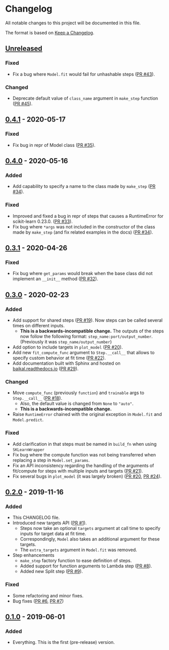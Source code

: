 # Changelog
All notable changes to this project will be documented in this file.

The format is based on [Keep a Changelog](https://keepachangelog.com/en/1.0.0/).

## [Unreleased]
### Fixed
- Fix a bug where `Model.fit` would fail for unhashable steps ([PR #43](https://github.com/alegonz/baikal/pull/43)).

### Changed
- Deprecate default value of `class_name` argument in `make_step` function ([PR #45](https://github.com/alegonz/baikal/pull/45)).

## [0.4.1] - 2020-05-17
### Fixed
- Fix bug in repr of Model class ([PR #35](https://github.com/alegonz/baikal/pull/35)).

## [0.4.0] - 2020-05-16
### Added
- Add capability to specify a name to the class made by `make_step` ([PR #34](https://github.com/alegonz/baikal/pull/34)).

### Fixed
- Improved and fixed a bug in repr of steps that causes a RuntimeError for scikit-learn 0.23.0. 
  ([PR #33](https://github.com/alegonz/baikal/pull/33)).
- Fix bug where `*args` was not included in the constructor of the class made by `make_step` 
  (and fix related examples in the docs) ([PR #34](https://github.com/alegonz/baikal/pull/34)).

## [0.3.1] - 2020-04-26
### Fixed
- Fix bug where `get_params` would break when the base class did not implement 
  an `__init__` method ([PR #32](https://github.com/alegonz/baikal/pull/32)).

## [0.3.0] - 2020-02-23
### Added
- Add support for shared steps ([PR #19](https://github.com/alegonz/baikal/pull/19)). 
  Now steps can be called several times on different inputs.
    - **This is a backwards-incompatible change.** The outputs of the steps now follow 
      the following format: `step_name:port/output_number`.
      (Previously it was `step_name/output_number`)
- Add option to include targets in `plot_model` ([PR #20](https://github.com/alegonz/baikal/pull/20)).
- Add new `fit_compute_func` argument to `Step.__call__` that allows to specify custom 
  behavior at fit time ([PR #22](https://github.com/alegonz/baikal/pull/22)).
- Add documentation built with Sphinx and hosted on [baikal.readthedocs.io](https://baikal.readthedocs.io/en/latest) 
  ([PR #29](https://github.com/alegonz/baikal/pull/29)).

### Changed
- Move `compute_func` (previously `function`) and `trainable` args to `Step.__call__` 
  ([PR #18](https://github.com/alegonz/baikal/pull/18)).
    - Also, the default value is changed from `None` to `"auto"`.
    - **This is a backwards-incompatible change.**
- Raise `RuntimeError` chained with the original exception in `Model.fit` and `Model.predict`. 

### Fixed
- Add clarification in that steps must be named in `build_fn` when using `SKLearnWrapper`
- Fix bug where the compute function was not being transferred when replacing a step in `Model.set_params`.
- Fix an API inconsistency regarding the handling of the arguments of fit/compute for 
  steps with multiple inputs and targets ([PR #21](https://github.com/alegonz/baikal/pull/21)).
- Fix several bugs in `plot_model` (it was largely broken) 
  ([PR #20](https://github.com/alegonz/baikal/pull/20), [PR #24](https://github.com/alegonz/baikal/pull/24)).

## [0.2.0] - 2019-11-16
### Added
- This CHANGELOG file.
- Introduced new targets API ([PR #1](https://github.com/alegonz/baikal/pull/1)).
    - Steps now take an optional `targets` argument at call time to specify inputs for 
      target data at fit time.
    - Correspondingly, `Model` also takes an additional argument for these targets.
    - The `extra_targets` argument in `Model.fit` was removed.
- Step enhancements
    - `make_step` factory function to ease definition of steps.
    - Added support for function arguments to Lambda step ([PR #8](https://github.com/alegonz/baikal/pull/8)).
    - Added new Split step ([PR #9](https://github.com/alegonz/baikal/pull/9)).

### Fixed
- Some refactoring and minor fixes.
- Bug fixes ([PR #6](https://github.com/alegonz/baikal/pull/6), [PR #7](https://github.com/alegonz/baikal/pull/7))

## [0.1.0] - 2019-06-01
### Added
- Everything. This is the first (pre-release) version.

[Unreleased]: https://github.com/alegonz/baikal/compare/v0.4.1...HEAD
[0.4.1]: https://github.com/alegonz/baikal/compare/v0.4.0...v0.4.1
[0.4.0]: https://github.com/alegonz/baikal/compare/v0.3.1...v0.4.0
[0.3.1]: https://github.com/alegonz/baikal/compare/v0.3.0...v0.3.1
[0.3.0]: https://github.com/alegonz/baikal/compare/v0.2.0...v0.3.0
[0.2.0]: https://github.com/alegonz/baikal/compare/v0.1.0...v0.2.0
[0.1.0]: https://github.com/alegonz/baikal/releases/tag/v0.1.0

<!---
Release diff tags are written as in the example below:
[0.2.0]: https://github.com/alegonz/baikal/compare/v0.1.0...v0.2.0
-->
